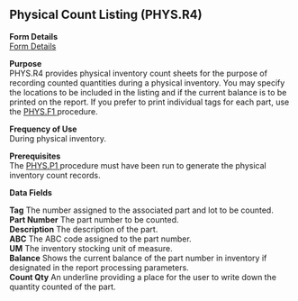 ##  Physical Count Listing (PHYS.R4)

<PageHeader />

**Form Details**  
[ Form Details ](PHYS-R4-1/)   

**Purpose**  
PHYS.R4 provides physical inventory count sheets for the purpose of recording counted quantities during a physical inventory. You may specify the locations to be included in the listing and if the current balance is to be printed on the report. If you prefer to print individual tags for each part, use the [ PHYS.F1 ](../../../../rover/INV-OVERVIEW/INV-ENTRY/PHYS-E2/PHYS-F1) procedure. 

**Frequency of Use**  
During physical inventory.

**Prerequisites**  
The [ PHYS.P1 ](../../../../rover/AP-OVERVIEW/AP-ENTRY/AP-E/AP-E-2/INV-CONTROL/INV-CONTROL-1/PHYS-P1) procedure must have been run to generate the physical inventory count records. 

**Data Fields**

**Tag** The number assigned to the associated part and lot to be counted.  
**Part Number** The part number to be counted.  
**Description** The description of the part.  
**ABC** The ABC code assigned to the part number.  
**UM** The inventory stocking unit of measure.  
**Balance** Shows the current balance of the part number in inventory if
designated in the report processing parameters.  
**Count Qty** An underline providing a place for the user to write down the
quantity counted of the part.  
  
<badge text= "Version 8.10.57" vertical="middle" />

<PageFooter />
